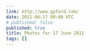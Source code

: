 ```yaml
---
link: http://www.gyford.com/
date: 2011-06-17 00:00 UTC
# published: false
published: true
title: Photos for 17 June 2011
tags: []
---
```



